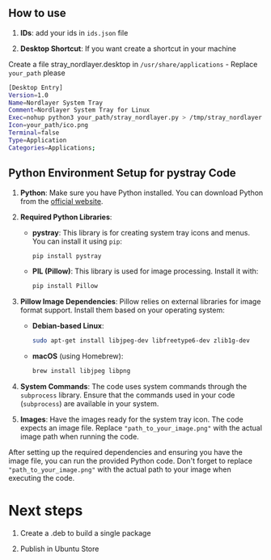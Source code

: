 ## How to use

1. **IDs**: add your ids in `ids.json` file

2. **Desktop Shortcut**: If you want create a shortcut in your machine

Create a file stray_nordlayer.desktop in `/usr/share/applications` - Replace `your_path` please

```bash
[Desktop Entry]
Version=1.0
Name=Nordlayer System Tray
Comment=Nordlayer System Tray for Linux
Exec=nohup python3 your_path/stray_nordlayer.py > /tmp/stray_nordlayer.log 2>&1 &
Icon=your_path/ico.png
Terminal=false
Type=Application
Categories=Applications;
```

## Python Environment Setup for pystray Code

1. **Python**: Make sure you have Python installed. You can download Python from the [official website](https://www.python.org/downloads/).

2. **Required Python Libraries**:
    - **pystray**: This library is for creating system tray icons and menus. You can install it using `pip`:

      ```bash
      pip install pystray
      ```

    - **PIL (Pillow)**: This library is used for image processing. Install it with:

      ```bash
      pip install Pillow
      ```

3. **Pillow Image Dependencies**: Pillow relies on external libraries for image format support. Install them based on your operating system:
    - **Debian-based Linux**:

      ```bash
      sudo apt-get install libjpeg-dev libfreetype6-dev zlib1g-dev
      ```

    - **macOS** (using Homebrew):

      ```bash
      brew install libjpeg libpng
      ```

4. **System Commands**: The code uses system commands through the `subprocess` library. Ensure that the commands used in your code (`subprocess`) are available in your system.

5. **Images**: Have the images ready for the system tray icon. The code expects an image file. Replace `"path_to_your_image.png"` with the actual image path when running the code.

After setting up the required dependencies and ensuring you have the image file, you can run the provided Python code. Don't forget to replace `"path_to_your_image.png"` with the actual path to your image when executing the code.

# Next steps

1. Create a .deb to build a single package

2. Publish in Ubuntu Store